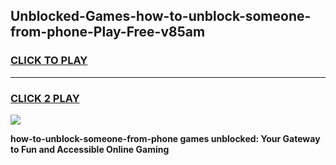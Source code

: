 
## Unblocked-Games-how-to-unblock-someone-from-phone-Play-Free-v85am
<h3>
<a href="https://premium76.site?title=how-to-unblock-someone-from-phone&ref=18A1">CLICK TO PLAY</a></h3>
<hr>

<h3>
<a href="https://premium76.site?title=how-to-unblock-someone-from-phone&ref=18A1">CLICK 2 PLAY</a>
  
</h3>

<a href="https://premium76.site?title=how-to-unblock-someone-from-phone&ref=18A1"><img src="https://clearcache.store/games.png"></a>


**how-to-unblock-someone-from-phone games unblocked: Your Gateway to Fun and Accessible Online Gaming**
